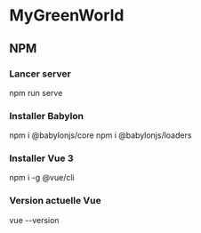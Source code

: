 # MyGreenWorld

## NPM

### Lancer server
npm run serve

### Installer Babylon
npm i @babylonjs/core
npm i @babylonjs/loaders

### Installer Vue 3
npm i -g @vue/cli

### Version actuelle Vue
vue --version
